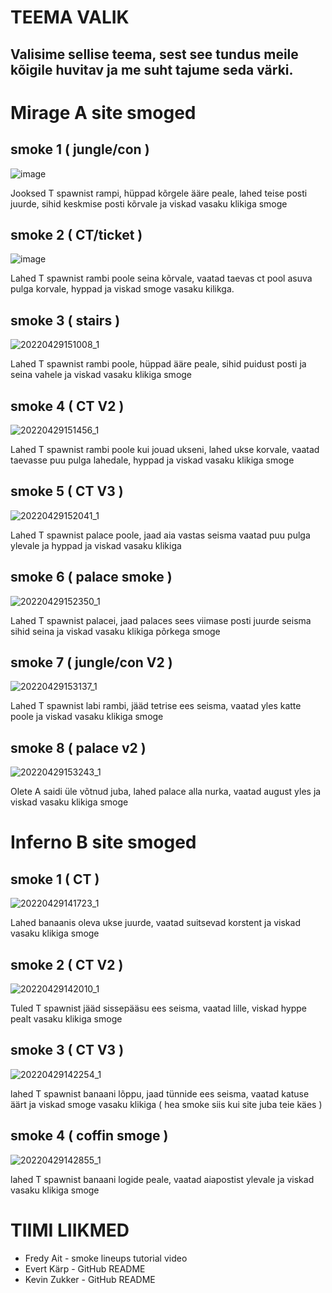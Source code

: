 # TEEMA VALIK
## Valisime sellise teema, sest see tundus meile kõigile huvitav ja me suht tajume seda värki.


# Mirage A site smoged

## smoke 1 ( jungle/con )
![image](https://user-images.githubusercontent.com/93243148/165745770-23396514-0452-4f15-ab04-e519708e05d8.png)

Jooksed T spawnist rampi, hüppad kõrgele ääre peale, lahed teise posti juurde, sihid keskmise posti kõrvale ja viskad vasaku klikiga smoge

## smoke 2 ( CT/ticket )
![image](https://user-images.githubusercontent.com/93243148/165745966-adc343b3-0023-4e2b-8f46-735753edcc04.png)

Lahed T spawnist rambi poole seina kõrvale, vaatad taevas ct pool asuva pulga korvale, hyppad ja viskad smoge vasaku kilikga.

## smoke 3 ( stairs )
![20220429151008_1](https://user-images.githubusercontent.com/93243148/165945532-8697e432-60d2-4122-a7e5-07652fca14e3.jpg)

Lahed T spawnist rambi poole, hüppad ääre peale, sihid puidust posti ja seina vahele ja viskad vasaku klikiga smoge

## smoke 4 ( CT V2 )
![20220429151456_1](https://user-images.githubusercontent.com/93243148/165946103-96de404d-dfd8-49fc-a5f4-125cbb364144.jpg)

Lahed T spawnist rambi poole kui jouad ukseni, lahed ukse korvale, vaatad taevasse puu pulga lahedale, hyppad ja viskad vasaku klikiga smoge
 
## smoke 5 ( CT V3 )
 ![20220429152041_1](https://user-images.githubusercontent.com/93243148/165946531-e31bd960-0247-4cb8-a3e2-353ab15fc8af.jpg)
 
 Lahed T spawnist palace poole, jaad aia vastas seisma vaatad puu pulga ylevale ja hyppad ja viskad vasaku klikiga
 
## smoke 6 ( palace smoke )
 ![20220429152350_1](https://user-images.githubusercontent.com/93243148/165946953-6c02ccd2-a16b-409c-ab98-195160ea6420.jpg)

Lahed T spawnist palacei, jaad palaces sees viimase posti juurde seisma sihid seina ja viskad vasaku klikiga põrkega smoge

## smoke 7 ( jungle/con V2 )
![20220429153137_1](https://user-images.githubusercontent.com/93243148/165947298-4e22553c-8320-4a3a-a3c0-5f310fb83959.jpg)

Lahed T spawnist labi rambi, jääd tetrise ees seisma, vaatad yles katte poole ja viskad vasaku klikiga smoge

## smoke 8 ( palace v2 )
![20220429153243_1](https://user-images.githubusercontent.com/93243148/165947736-f484cad4-bf8e-4d41-8c3c-4851aaaaeb4a.jpg)

Olete A saidi üle võtnud juba, lahed palace alla nurka, vaatad august yles ja viskad vasaku klikiga smoge

# Inferno B site smoged

## smoke 1 ( CT )
![20220429141723_1](https://user-images.githubusercontent.com/93243148/165948350-99673a34-fdf9-4ecd-872a-4c670888ba20.jpg)

Lahed banaanis oleva ukse juurde, vaatad suitsevad korstent ja viskad vasaku klikiga smoge

## smoke 2 ( CT V2 )
![20220429142010_1](https://user-images.githubusercontent.com/93243148/165948850-ce427b43-07bc-4763-94ca-f0b5a6f70d81.jpg)

Tuled T spawnist jääd sissepääsu ees seisma, vaatad lille, viskad hyppe pealt vasaku klikiga smoge

## smoke 3 ( CT V3 )
![20220429142254_1](https://user-images.githubusercontent.com/93243148/165949414-5d6c2874-8ea8-40f0-be94-f850496caf10.jpg)

lahed T spawnist banaani lõppu, jaad tünnide ees seisma, vaatad katuse äärt ja viskad smoge vasaku klikiga ( hea smoke siis kui site juba teie käes )

## smoke 4 ( coffin smoge )
![20220429142855_1](https://user-images.githubusercontent.com/93243148/165949900-e0cb51e3-16a0-4731-8ecb-274717286b04.jpg)

lahed T spawnist banaani logide peale, vaatad aiapostist ylevale ja viskad vasaku klikiga smoge

 # TIIMI LIIKMED
 - Fredy Ait - smoke lineups tutorial video
 - Evert Kärp - GitHub README
 - Kevin Zukker -  GitHub README
